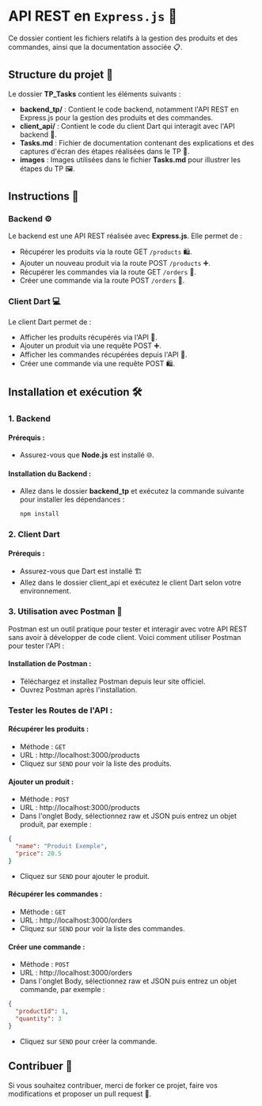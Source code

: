 # API REST en `Express.js` 🚀

Ce dossier contient les fichiers relatifs à la gestion des produits et des commandes, ainsi que la documentation associée 📋.

## Structure du projet 📂

Le dossier **TP_Tasks** contient les éléments suivants :

- **backend_tp/** : Contient le code backend, notamment l'API REST en Express.js pour la gestion des produits et des commandes.
- **client_api/** : Contient le code du client Dart qui interagit avec l'API backend 📱.
- **Tasks.md** : Fichier de documentation contenant des explications et des captures d'écran des étapes réalisées dans le TP 📸.
- **images** : Images utilisées dans le fichier **Tasks.md** pour illustrer les étapes du TP 🖼️.

## Instructions 📑

### Backend ⚙️

Le backend est une API REST réalisée avec **Express.js**. Elle permet de :
- Récupérer les produits via la route GET `/products` 🛍️.
- Ajouter un nouveau produit via la route POST `/products` ➕.
- Récupérer les commandes via la route GET `/orders` 📝.
- Créer une commande via la route POST `/orders` 🛒.

### Client Dart 💻

Le client Dart permet de :
- Afficher les produits récupérés via l'API 👀.
- Ajouter un produit via une requête POST ➕.
- Afficher les commandes récupérées depuis l'API 📑.
- Créer une commande via une requête POST 🛍️.

## Installation et exécution 🛠️

### 1. Backend

#### Prérequis :
- Assurez-vous que **Node.js** est installé 🌐.

#### Installation du Backend :
- Allez dans le dossier **backend_tp** et exécutez la commande suivante pour installer les dépendances :
   ```bash
   npm install
   ```

### 2. Client Dart
#### Prérequis :
- Assurez-vous que Dart est installé 🏗️
- Allez dans le dossier client_api et exécutez le client Dart selon votre environnement.

### 3. Utilisation avec Postman 📨
Postman est un outil pratique pour tester et interagir avec votre API REST sans avoir à développer de code client. Voici comment utiliser Postman pour tester l'API :

#### Installation de Postman :
- Téléchargez et installez Postman depuis leur site officiel.
- Ouvrez Postman après l'installation.
### Tester les Routes de l'API :
#### Récupérer les produits :

- Méthode : `GET`
- URL : http://localhost:3000/products
- Cliquez sur `SEND` pour voir la liste des produits.
#### Ajouter un produit :

- Méthode : `POST`
- URL : http://localhost:3000/products
- Dans l'onglet Body, sélectionnez raw et JSON puis entrez un objet produit, par exemple :
```json
{
  "name": "Produit Exemple",
  "price": 20.5
}
```
- Cliquez sur `SEND` pour ajouter le produit.

#### Récupérer les commandes :

- Méthode : `GET`
- URL : http://localhost:3000/orders
- Cliquez sur `SEND` pour voir la liste des commandes.

#### Créer une commande :

- Méthode : `POST`
- URL : http://localhost:3000/orders
- Dans l'onglet Body, sélectionnez raw et JSON puis entrez un objet commande, par exemple :

```json
{
  "productId": 1,
  "quantity": 3
}
```
- Cliquez sur `SEND` pour créer la commande.

## Contribuer 🤝
Si vous souhaitez contribuer, merci de forker ce projet, faire vos modifications et proposer un pull request 🔄.